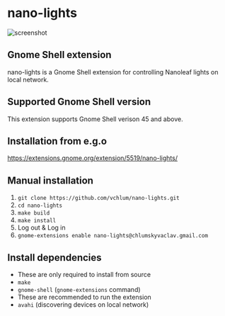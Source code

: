 # nano-lights
![screenshot](https://github.com/vchlum/nano-lights/blob/main/screenshot.png)

## Gnome Shell extension
nano-lights is a Gnome Shell extension for controlling Nanoleaf lights on local network.

## Supported Gnome Shell version
This extension supports Gnome Shell verison 45 and above.

## Installation from e.g.o
https://extensions.gnome.org/extension/5519/nano-lights/

## Manual installation

 1. `git clone https://github.com/vchlum/nano-lights.git`
 1. `cd nano-lights`
 1. `make build`
 1. `make install`
 1. Log out & Log in
 1. `gnome-extensions enable nano-lights@chlumskyvaclav.gmail.com`

## Install dependencies
  - These are only required to install from source
  - `make`
  - `gnome-shell` (`gnome-extensions` command)
  - These are recommended to run the extension
  - `avahi` (discovering devices on local network)